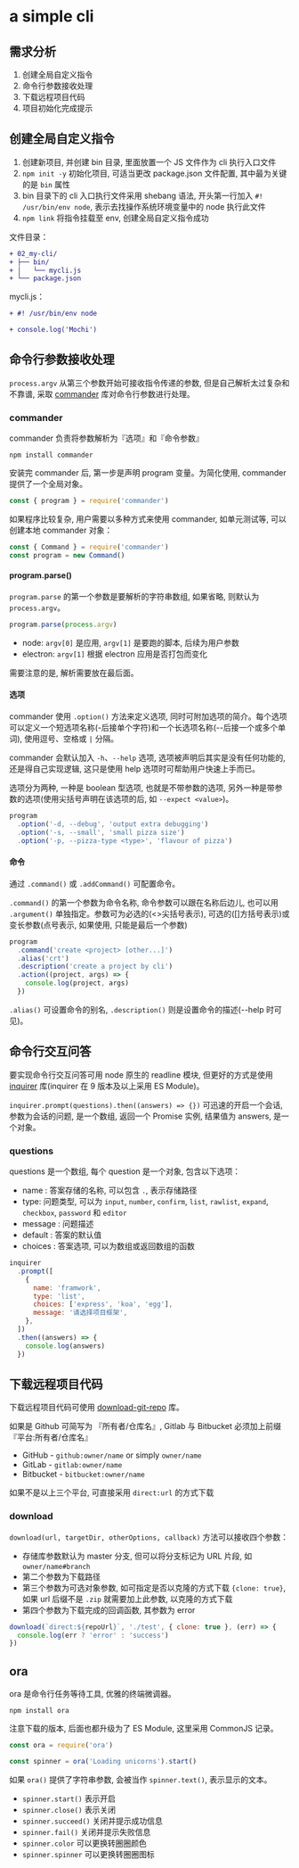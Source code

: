# a simple cli

## 需求分析

1. 创建全局自定义指令
2. 命令行参数接收处理
3. 下载远程项目代码
4. 项目初始化完成提示

## 创建全局自定义指令

1. 创建新项目, 并创建 bin 目录, 里面放置一个 JS 文件作为 cli 执行入口文件
2. `npm init -y` 初始化项目, 可适当更改 package.json 文件配置, 其中最为关键的是 `bin` 属性
3. bin 目录下的 cli 入口执行文件采用 shebang 语法, 开头第一行加入 `#! /usr/bin/env node`, 表示去找操作系统环境变量中的 node 执行此文件
4. `npm link` 将指令挂载至 env, 创建全局自定义指令成功

文件目录：

```diff
+ 02_my-cli/
+ ├── bin/
+ │   └── mycli.js
+ └── package.json
```

mycli.js：

```diff
+ #! /usr/bin/env node

+ console.log('Mochi')
```

## 命令行参数接收处理

`process.argv` 从第三个参数开始可接收指令传递的参数, 但是自己解析太过复杂和不靠谱, 采取 [commander](https://github.com/tj/commander.js/blob/HEAD/Readme_zh-CN.md) 库对命令行参数进行处理。

### commander

commander 负责将参数解析为『选项』和『命令参数』

```shell
npm install commander
```

安装完 commander 后, 第一步是声明 program 变量。为简化使用, commander 提供了一个全局对象。

```js
const { program } = require('commander')
```

如果程序比较复杂, 用户需要以多种方式来使用 commander, 如单元测试等, 可以创建本地 commander 对象：

```js
const { Command } = require('commander')
const program = new Command()
```

#### program.parse()

`program.parse` 的第一个参数是要解析的字符串数组, 如果省略, 则默认为 `process.argv`。

```js
program.parse(process.argv)
```

- node: `argv[0]` 是应用, `argv[1]` 是要跑的脚本, 后续为用户参数
- electron: `argv[1]` 根据 electron 应用是否打包而变化

需要注意的是, 解析需要放在最后面。

#### 选项

commander 使用 `.option()` 方法来定义选项, 同时可附加选项的简介。每个选项可以定义一个短选项名称(-后接单个字符)和一个长选项名称(--后接一个或多个单词), 使用逗号、空格或 `|` 分隔。

commander 会默认加入 `-h`、`--help` 选项, 选项被声明后其实是没有任何功能的, 还是得自己实现逻辑, 这只是使用 help 选项时可帮助用户快速上手而已。

<!-- tip: 可以在终端输入 `cli -h` 试试水, 可以想象一下 npm list -g --depth=0 -->

选项分为两种, 一种是 boolean 型选项, 也就是不带参数的选项, 另外一种是带参数的选项(使用尖括号声明在该选项的后, 如 `--expect <value>`)。

```js
program
  .option('-d, --debug', 'output extra debugging')
  .option('-s, --small', 'small pizza size')
  .option('-p, --pizza-type <type>', 'flavour of pizza')
```

#### 命令

通过 `.command()` 或 `.addCommand()` 可配置命令。

`.command()` 的第一个参数为命令名称, 命令参数可以跟在名称后边儿, 也可以用 `.argument()` 单独指定。参数可为必选的(<>尖括号表示), 可选的([]方括号表示)或变长参数(点号表示, 如果使用, 只能是最后一个参数)

```js
program
  .command('create <project> [other...]')
  .alias('crt')
  .description('create a project by cli')
  .action((project, args) => {
    console.log(project, args)
  })
```

`.alias()` 可设置命令的别名, `.description()` 则是设置命令的描述(--help 时可见)。

## 命令行交互问答

要实现命令行交互问答可用 node 原生的 readline 模块, 但更好的方式是使用 [inquirer](https://github.com/SBoudrias/Inquirer.js) 库(inquirer 在 9 版本及以上采用 ES Module)。

`inquirer.prompt(questions).then((answers) => {})` 可迅速的开启一个会话, 参数为会话的问题, 是一个数组, 返回一个 Promise 实例, 结果值为 answers, 是一个对象。

### questions

questions 是一个数组, 每个 question 是一个对象, 包含以下选项：

- name : 答案存储的名称, 可以包含 `.`, 表示存储路径
- type: 问题类型, 可以为 `input`, `number`, `confirm`, `list`, `rawlist`, `expand`, `checkbox`, `password` 和 `editor`
- message : 问题描述
- default : 答案的默认值
- choices : 答案选项, 可以为数组或返回数组的函数

```js
inquirer
  .prompt([
    {
      name: 'framwork',
      type: 'list',
      choices: ['express', 'koa', 'egg'],
      message: '请选择项目框架',
    },
  ])
  .then((answers) => {
    console.log(answers)
  })
```

## 下载远程项目代码

下载远程项目代码可使用 [download-git-repo](https://www.npmjs.com/package/download-git-repo) 库。

如果是 Github 可简写为 『所有者/仓库名』, Gitlab 与 Bitbucket 必须加上前缀 『平台:所有者/仓库名』

- GitHub - `github:owner/name` or simply `owner/name`
- GitLab - `gitlab:owner/name`
- Bitbucket - `bitbucket:owner/name`

如果不是以上三个平台, 可直接采用 `direct:url` 的方式下载

### download

`download(url, targetDir, otherOptions, callback)` 方法可以接收四个参数：

- 存储库参数默认为 master 分支, 但可以将分支标记为 URL 片段, 如 `owner/name#branch`
- 第二个参数为下载路径
- 第三个参数为可选对象参数, 如可指定是否以克隆的方式下载 `{clone: true}`, 如果 url 后缀不是 `.zip` 就需要加上此参数, 以克隆的方式下载
- 第四个参数为下载完成的回调函数, 其参数为 error

```js
download(`direct:${repoUrl}`, './test', { clone: true }, (err) => {
  console.log(err ? 'error' : 'success')
})
```

## ora

ora 是命令行任务等待工具, 优雅的终端微调器。

```shell
npm install ora
```

注意下载的版本, 后面也都升级为了 ES Module, 这里采用 CommonJS 记录。

```js
const ora = require('ora')

const spinner = ora('Loading unicorns').start()
```

如果 `ora()` 提供了字符串参数, 会被当作 `spinner.text()`, 表示显示的文本。

- `spinner.start()` 表示开启
- `spinner.close()` 表示关闭
- `spinner.succeed()` 关闭并提示成功信息
- `spinner.fail()` 关闭并提示失败信息
- `spinner.color` 可以更换转圈圈颜色
- `spinner.spinner` 可以更换转圈圈图标
